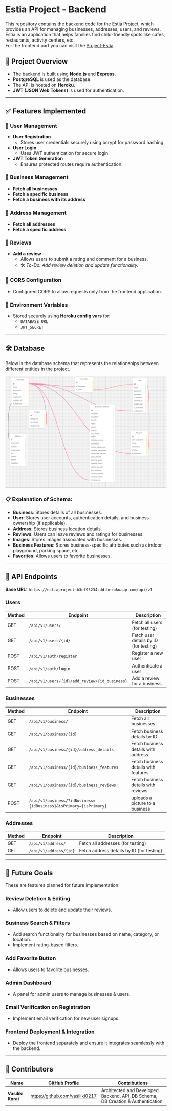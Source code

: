 # Estia Project - Backend
This repository contains the backend code for the Estia Project, which provides an API for managing businesses, addresses, users, and reviews.  
Estia is an application that helps families find child-friendly spots like cafes, restaurants, activity centers, etc.  
For the frontend part you can visit the [Project-Estia](https://github.com/Evangelia93/Project-Estia) .

## 📌 Project Overview
* The backend is built using **Node.js** and **Express**.
* **PostgreSQL** is used as the database.
* The API is hosted on **Heroku**.
* **JWT (JSON Web Tokens)** is used for authentication.

---
  
## ✅ Features Implemented

### 🔹 User Management
- **User Registration**  
  - Stores user credentials securely using bcrypt for password hashing.
- **User Login**  
  - Uses JWT authentication for secure login.
- **JWT Token Generation**  
  - Ensures protected routes require authentication.

### 🔹 Business Management
- **Fetch all businesses**
- **Fetch a specific business**
- **Fetch a business with its address**

### 🔹 Address Management
- **Fetch all addresses**
- **Fetch a specific address**

### 🔹 Reviews
- **Add a review**  
  - Allows users to submit a rating and comment for a business.  
  - 🛠 *To-Do: Add review deletion and update functionality.*

### 🔹 CORS Configuration
- Configured CORS to allow requests only from the frontend application.

### 🔹 Environment Variables
- Stored securely using **Heroku config vars** for:
  - `DATABASE_URL`
  - `JWT_SECRET`

---

## 🛠 Database

Below is the database schema that represents the relationships between different entities in the project.

![Database Schema](https://github.com/vasiliki0217/Project-Estia-Backend/blob/main/db-schema.png)

### 📋 Explanation of Schema:
- **Business**: Stores details of all businesses.
- **User**: Stores user accounts, authentication details, and business ownership (if applicable).
- **Address**: Stores business location details.
- **Reviews**: Users can leave reviews and ratings for businesses.
- **Images**: Stores images associated with businesses.
- **Business Features**: Stores business-specific attributes such as indoor playground, parking space, etc.
- **Favorites**: Allows users to favorite businesses.

---

## 📡 API Endpoints
**Base URL:** `https://estiaproject-b3ef95234cdd.herokuapp.com/api/v1`

### Users

| Method | Endpoint | Description |
|--------|---------|-------------|
| GET | `/api/v1/users/` | Fetch all users (for testing) |
| GET | `/api/v1/users/{id}` | Fetch user details by ID (for testing) |
| POST | `/api/v1/auth/register` | Register a new user |
| POST | `/api/v1/auth/login` | Authenticate a user |
| POST | `/api/v1/users/{id}/add_review/{id_business}` | Add a review for a business |

### Businesses

| Method | Endpoint | Description |
|--------|---------|-------------|
| GET | `/api/v1/business/` | Fetch all businesses |
| GET | `/api/v1/business/{id}` | Fetch business details by ID |
| GET | `/api/v1/business/{id}/address_details` | Fetch business details with address |
| GET | `/api/v1/business/{id}/business_features` | Fetch business details with features |
| GET | `/api/v1/business/{id}/business_reviews` | Fetch business details with reviews |
| POST | `/api/v1/business/?idBusiness={idBusiness}&isPrimary={isPrimary}` | uploads a picture to a business |

### Addresses

| Method | Endpoint | Description |
|--------|---------|-------------|
| GET | `/api/v1/address/` | Fetch all addresses (for testing) |
| GET | `/api/v1/address/{id}` | Fetch address details by ID (for testing) |

---

## 🚀 Future Goals

These are features planned for future implementation:

### Review Deletion & Editing
- Allow users to delete and update their reviews.

### Business Search & Filters
- Add search functionality for businesses based on name, category, or location.
- Implement rating-based filters.

### Add Favorite Button
- Allows users to favorite businesses.

### Admin Dashboard
- A panel for admin users to manage businesses & users.

### Email Verification on Registration
- Implement email verification for new user signups.

### Frontend Deployment & Integration
- Deploy the frontend separately and ensure it integrates seamlessly with the backend.

---

## 🤖 Contributors
   Name | GitHub Profile | Contributions |
|------|--------------|--------------|
| **Vasiliki Korai** | https://github.com/vasiliki0217 | Architected and Developed Backend, API, DB Schema, DB Creation & Authentication |


